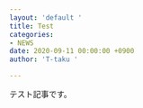 ```yaml
---
layout: 'default '
title: Test
categories:
- NEWS
date: 2020-09-11 00:00:00 +0900
author: 'T-taku '

---
```

テスト記事です。